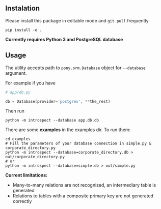 
## Instalation

Please install this package in editable mode and `git pull` frequently

```
pip install -e .
```

**Currently requires Python 3 and PostgreSQL database**

## Usage

The utility accepts path to `pony.orm.Database` object for `--database` argument.


For example if you have

```python
# app/db.py

db = Database(provider='postgres', **the_rest) 
```

Then run

```
python -m introspect --database app.db.db
```

There are some **examples** in the examples dir. To run them:

```
cd examples
# Fill the parameters of your database connection in simple.py & corporate_directory.py
python -m introspect --database=corporate_directory.db > out/corporate_directory.py
# or
python -m introspect --database=simple.db > out/simple.py
```

**Current limitations:**

- Many-to-many relations are not recognized, an intermediary table is generated
- Relations to tables with a composite primary key are not generated correctly